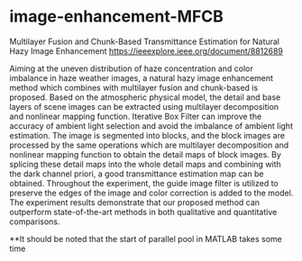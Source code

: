 # image-enhancement-MFCB
Multilayer Fusion and Chunk-Based Transmittance Estimation for Natural Hazy Image Enhancement
https://ieeexplore.ieee.org/document/8812689

Aiming at the uneven distribution of haze concentration and color imbalance in haze weather images, a natural hazy image enhancement method which combines with multilayer fusion and chunk-based is proposed. Based on the atmospheric physical model, the detail and base layers of scene images can be extracted using multilayer decomposition and nonlinear mapping function. Iterative Box Filter can improve the accuracy of ambient light selection and avoid the imbalance of ambient light estimation. The image is segmented into blocks, and the block images are processed by the same operations which are multilayer decomposition and nonlinear mapping function to obtain the detail maps of block images. By splicing these detail maps into the whole detail maps and combining with the dark channel priori, a good transmittance estimation map can be obtained. Throughout the experiment, the guide image filter is utilized to preserve the edges of the image and color correction is added to the model. The experiment results demonstrate that our proposed method can outperform state-of-the-art methods in both qualitative and quantitative comparisons.

**It should be noted that the start of parallel pool in MATLAB takes some time
